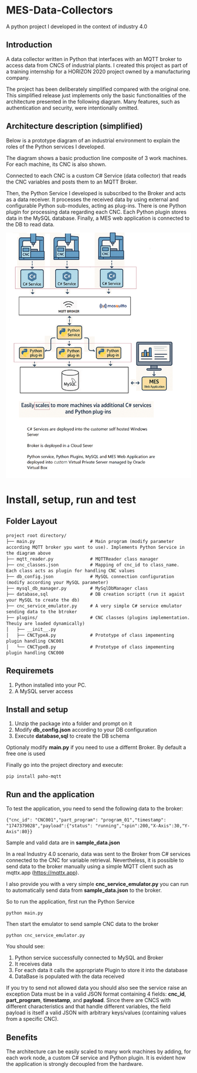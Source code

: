 # MES-Data-Collectors
A python project I developed in the context of industry 4.0


## Introduction
A data collector written in Python that interfaces with an MQTT broker to access data from CNCS of industrial plants. I created this project as part of a training internship for a HORIZON 2020 project owned by a manufacturing company.

The project has been deliberately simplified compared with the original one. This simplified release just implements only the basic functionalities of the architecture presented in the following diagram. Many features, such as authentication and security, were intentionally omitted.

## Architecture description (simplified)
Below is a prototype diagram of an industrial environment to explain the roles of the Python services I developed.

The diagram shows a basic production line composite of 3 work machines. For each machine, its CNC is also shown. 

Connected to each CNC is a custom C# Service (data collector)  that reads the CNC variables and posts them to an MQTT Broker. 

Then, the  Python Service I developed is subscribed to the Broker and acts as a data receiver. It processes the received data by using external and configurable Python sub-modules, acting as plug-ins. There is one Python plugin for processing data regarding each CNC. Each Python plugin stores data in the MySQL database. Finally, a MES web application is connected to the DB to read data. 

![enter image description here](https://github.com/domcimino/MES-Data-Collectors/blob/main/resources/architecture.png)




# Install, setup, run and test 

## Folder Layout

```
project root directory/
├── main.py                     # Main program (modify parameter according MQTT broker ypu want to use). Implements Python Service in the diagram above
├── mqtt_reader.py              # MQTTReader class manager
├── cnc_classes.json            # Mapping of cnc_id to class_name. Each class acts as plugin for handling CNC values
├── db_config.json              # MySQL connection configuration (modify according your MySQL parameter)
├── mysql_db_manager.py         # MySqlDbManager class
├── database,sql                # DB creation scriptt (run it agaist your MySQL to create the db)
├── cnc_service_emulator.py     # A very simple C# service emulator sending data to the btroker
├── plugins/                    # CNC classes (plugins implementation. Theuìy are loaded dynamically)
│   ├── __init__.py
│   ├── CNCTypeA.py             # Prototype of class impementing plugin handling CNC001
│   └── CNCTypeB.py             # Prototype of class impementing plugin handling CNC000

```

## Requiremets
1. Python installed into your PC.
2. A MySQL server access

## Install and setup
1. Unzip the package into a folder and prompt on it
2. Modify **db_config.json** according to your DB configuration
3. Execute **database,sql** to create the DB schema

Optionaly modify **main.py** if you need to use a differnt Broker. By default a free one is used

Finally go into the project directory and execute:

```
pip install paho-mqtt 
```

## Run and the application
To test the application, you need to send the following data to the broker:

```
{"cnc_id": "CNC001","part_program": "program_01","timestamp": "1747379028","payload":{"status": "running","spin":200,"X-Axis":30,"Y-Axis":80}}

```
Sample and valid data are in **sample_data.json**

In a real Industry 4.0 scenario, data was sent to the Broker from C# services connected to the CNC for variable retrieval.
Nevertheless, it is possible to send data to the broker manually using a simple MQTT client such as mqttx.app (https://mqttx.app).

I also provide you with a very simple **cnc_service_emulator.py** you can run to automatically send data from **sample_data.json** to the broker.

So to run the application, first run the Python Service


```
python main.py

```

Then start the emulator to send sample CNC data to the broker


```
python cnc_service_emulator.py

```

You should see:
1. Python service successfully connected to MySQL and Broker
2. It receives data
3. For each data it calls the appropriate Plugin to store it into the database
4. DataBase is populated with the data received

If you try to send not allowed data you should also see the service raise an exception
Data must be in a valid JSON format containing 4 fields: **cnc_id**, **part_program**, **timestamp**, and **payload**. Since there are CNCS with different characteristics and that handle different variables, the field payload is itself a valid JSON with arbitrary keys/values ​​(containing values ​​from a specific CNC).

## Benefits 
The architecture can be easily scaled to many work machines by adding, for each work node, a custom C# service and Python plugin.
It is evident how the application is strongly decoupled from the hardware.



